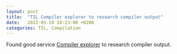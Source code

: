 ```yaml
---
layout: post
title:  "TIL Compiler explorer to research compiler output"
date:   2022-05-10 18:23:00 +0200
categories: TIL, Compilation
---
```

Found good service [Compiler explorer](https://swift.godbolt.org/z/_87kh2) to research compiler output.
